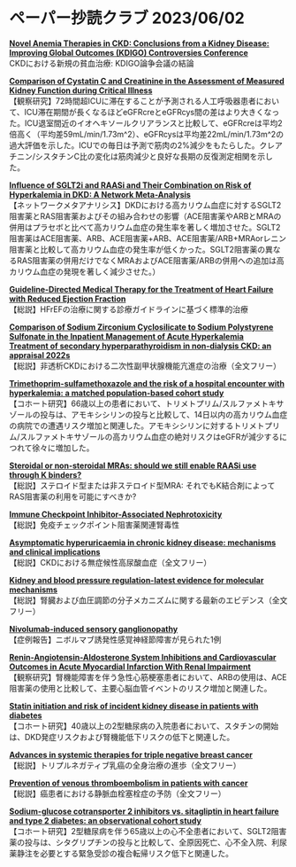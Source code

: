 # ペーパー抄読クラブ 2023/06/02

[**Novel Anemia Therapies in CKD: Conclusions from a Kidney Disease: Improving Global Outcomes (KDIGO) Controversies Conference**](https://pubmed.ncbi.nlm.nih.gov/37236424/)  
CKDにおける新規の貧血治療: KDIGO論争会議の結論

[**Comparison of Cystatin C and Creatinine in the Assessment of Measured Kidney Function during Critical Illness**](https://pubmed.ncbi.nlm.nih.gov/37256861/)  
【観察研究】72時間超ICUに滞在することが予測される人工呼吸器患者において、ICU滞在期間が長くなるほどeGFRcreとeGFRcys間の差はより大きくなった。ICU退室間近のイオヘキソールクリアランスと比較して、eGFRcreは平均2倍高く（平均差59mL/min/1.73m^2）、eGFRcysは平均差22mL/min/1.73m^2の過大評価を示した。ICUでの毎日は予測で筋肉の2%減少をもたらした。クレアチニン/シスタチンC比の変化は筋肉減少と良好な長期の反復測定相関を示した。

[**Influence of SGLT2i and RAASi and Their Combination on Risk of Hyperkalemia in DKD: A Network Meta-Analysis**](https://pubmed.ncbi.nlm.nih.gov/37256921/)  
【ネットワークメタアナリシス】DKDにおける高カリウム血症に対するSGLT2阻害薬とRAS阻害薬およびその組み合わせの影響（ACE阻害薬やARBとMRAの併用はプラセボと比べて高カリウム血症の発生率を著しく増加させた。SGLT2阻害薬はACE阻害薬、ARB、ACE阻害薬+ARB、ACE阻害薬/ARB+MRAorレニン阻害薬と比較して高カリウム血症の発生率が低くかった。SGLT2阻害薬の異なるRAS阻害薬の併用だけでなくMRAおよびACE阻害薬/ARBの併用への追加は高カリウム血症の発現を著しく減少させた。）

[**Guideline-Directed Medical Therapy for the Treatment of Heart Failure with Reduced Ejection Fraction**](https://pubmed.ncbi.nlm.nih.gov/37254024/)  
【総説】HFrEFの治療に関する診療ガイドラインに基づく標準的治療

[**Comparison of Sodium Zirconium Cyclosilicate to Sodium Polystyrene Sulfonate in the Inpatient Management of Acute Hyperkalemia**](https://pubmed.ncbi.nlm.nih.gov/37254518/)  
[**Treatment of secondary hyperparathyroidism in non-dialysis CKD: an appraisal 2022s**](https://pubmed.ncbi.nlm.nih.gov/35977397/)  
【総説】非透析CKDにおける二次性副甲状腺機能亢進症の治療（全文フリー）

[**Trimethoprim-sulfamethoxazole and the risk of a hospital encounter with hyperkalemia: a matched population-based cohort study**](https://pubmed.ncbi.nlm.nih.gov/36208171/)  
【コホート研究】66歳以上の患者において、トリメトプリム/スルファメトキサゾールの投与は、アモキシシリンの投与と比較して、14日以内の高カリウム血症の病院での遭遇リスク増加と関連した。アモキシシリンに対するトリメトプリム/スルファメトキサゾールの高カリウム血症の絶対リスクはeGFRが減少するにつれて徐々に増加した。

[**Steroidal or non-steroidal MRAs: should we still enable RAASi use through K binders?**](https://pubmed.ncbi.nlm.nih.gov/36264349/)  
【総説】ステロイド型または非ステロイド型MRA: それでもK結合剤によってRAS阻害薬の利用を可能にすべきか?

[**Immune Checkpoint Inhibitor-Associated Nephrotoxicity**](https://pubmed.ncbi.nlm.nih.gov/37257429/)  
【総説】免疫チェックポイント阻害薬関連腎毒性

[**Asymptomatic hyperuricaemia in chronic kidney disease: mechanisms and clinical implications**](https://pubmed.ncbi.nlm.nih.gov/37261000/)  
【総説】CKDにおける無症候性高尿酸血症（全文フリー）

[**Kidney and blood pressure regulation-latest evidence for molecular mechanisms**](https://pubmed.ncbi.nlm.nih.gov/37261007/)  
【総説】腎臓および血圧調節の分子メカニズムに関する最新のエビデンス（全文フリー）

[**Nivolumab-induced sensory ganglionopathy**](https://pubmed.ncbi.nlm.nih.gov/37254496/)  
【症例報告】ニボルマブ誘発性感覚神経節障害が見られた1例

[**Renin-Angiotensin-Aldosterone System Inhibitions and Cardiovascular Outcomes in Acute Myocardial Infarction With Renal Impairment**](https://pubmed.ncbi.nlm.nih.gov/37245133/)  
【観察研究】腎機能障害を伴う急性心筋梗塞患者において、ARBの使用は、ACE阻害薬の使用と比較して、主要心脳血管イベントのリスク増加と関連した。

[**Statin initiation and risk of incident kidney disease in patients with diabetes**](https://pubmed.ncbi.nlm.nih.gov/37247880/)  
【コホート研究】40歳以上の2型糖尿病の入院患者において、スタチンの開始は、DKD発症リスクおよび腎機能低下リスクの低下と関連した。

[**Advances in systemic therapies for triple negative breast cancer**](https://pubmed.ncbi.nlm.nih.gov/37253507/)  
【総説】トリプルネガティブ乳癌の全身治療の進歩（全文フリー）

[**Prevention of venous thromboembolism in patients with cancer**](https://pubmed.ncbi.nlm.nih.gov/37263632/)  
【総説】癌患者における静脈血栓塞栓症の予防（全文フリー）

[**Sodium-glucose cotransporter 2 inhibitors vs. sitagliptin in heart failure and type 2 diabetes: an observational cohort study**](https://pubmed.ncbi.nlm.nih.gov/37259575/)  
【コホート研究】2型糖尿病を伴う65歳以上の心不全患者において、SGLT2阻害薬の投与は、シタグリプチンの投与と比較して、全原因死亡、心不全入院、利尿薬静注を必要とする緊急受診の複合転帰リスク低下と関連した。